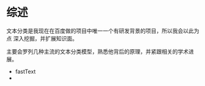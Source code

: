 # 综述

文本分类是我现在在百度做的项目中唯一一个有研发背景的项目，所以我会以此为点 深入挖掘，并扩展知识面。

主要会罗列几种主流的文本分类模型，熟悉他背后的原理，并紧跟相关的学术进展。

* fastText
* 


